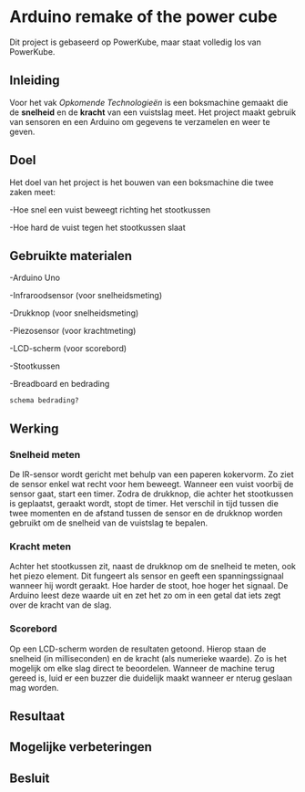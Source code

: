 # Arduino remake of the power cube 
 
Dit project is gebaseerd op PowerKube, maar staat volledig los van PowerKube.

## Inleiding

Voor het vak *Opkomende Technologieën* is een boksmachine gemaakt die de **snelheid** en de **kracht** van een vuistslag meet. Het project maakt gebruik van sensoren en een Arduino om gegevens te verzamelen en weer te geven.

## Doel

Het doel van het project is het bouwen van een boksmachine die twee zaken meet:

-Hoe snel een vuist beweegt richting het stootkussen

-Hoe hard de vuist tegen het stootkussen slaat

## Gebruikte materialen

-Arduino Uno

-Infraroodsensor (voor snelheidsmeting)

-Drukknop (voor snelheidsmeting)

-Piezosensor (voor krachtmeting)

-LCD-scherm (voor scorebord)

-Stootkussen

-Breadboard en bedrading

`schema bedrading?`

## Werking

### Snelheid meten
De IR-sensor wordt gericht met behulp van een paperen kokervorm. Zo ziet de sensor enkel wat recht voor hem beweegt. Wanneer een vuist voorbij de sensor gaat, start een timer. Zodra de drukknop, die achter het stootkussen is geplaatst, geraakt wordt, stopt de timer. Het verschil in tijd tussen die twee momenten en de afstand tussen de sensor en de drukknop worden gebruikt om de snelheid van de vuistslag te bepalen.

### Kracht meten
Achter het stootkussen zit, naast de drukknop om de snelheid te meten, ook het piezo element. Dit fungeert als sensor en geeft een spanningssignaal wanneer hij wordt geraakt. Hoe harder de stoot, hoe hoger het signaal. De Arduino leest deze waarde uit en zet het zo om in een getal dat iets zegt over de kracht van de slag.

### Scorebord
Op een LCD-scherm worden de resultaten getoond. Hierop staan de snelheid (in milliseconden) en de kracht (als numerieke waarde). Zo is het mogelijk om elke slag direct te beoordelen. Wanneer de machine terug gereed is, luid er een buzzer die duidelijk maakt wanneer er nterug geslaan mag worden.

## Resultaat



## Mogelijke verbeteringen


## Besluit
